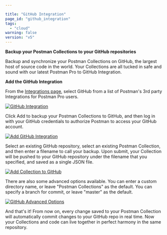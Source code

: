```yaml
---

title: "GitHub Integration"
page_id: "github_integration"
tags: 
  - "cloud"
warning: false
version: "v5"
---
```


**Backup your Postman Collections to your GitHub repositories**

Backup and synchronize your Postman Collections on GitHub, the largest host of source code in the world. Your Collections are all tucked in safe and sound with our latest Postman Pro to GitHub Integration.

**Add the GitHub Integration**

From the [Integrations page][0], select GitHub from a list of Postman's 3rd party Integrations for Postman Pro users.

[![GitHub Integration](https://s3.amazonaws.com/postman-static-getpostman-com/postman-docs/githubIntegration.png)][1]

Click Add to backup your Postman Collections to GitHub, and then log in with your GitHub credentials to authorize Postman to access your GitHub account.

[![Add GitHub Integration](https://s3.amazonaws.com/postman-static-getpostman-com/postman-docs/github_add.png)][2]

Select an existing GitHub repository, select an existing Postman Collection, and then enter a filename to call your backup. Upon submit, your Collection will be pushed to your GitHub repository under the filename that you specified, and saved as a single JSON file.

[![Add Collection to GitHub](https://s3.amazonaws.com/postman-static-getpostman-com/postman-docs/github.gif)][3]

There are also some advanced options available.  You can enter a custom directory name, or leave "Postman Collections" as the default. You can specify a branch for commit, or leave "master" as the default.

[![GitHub Advanced Options](https://s3.amazonaws.com/postman-static-getpostman-com/postman-docs/github_advanced.png)][4]

And that's it!  From now on, every change saved to your Postman Collection will automatically commit changes to your GitHub repo in real time.  Now your Collections and code can live together in perfect harmony in the same repository.

[0]: https://app.getpostman.com/dashboard/integrations
[1]: https://s3.amazonaws.com/postman-static-getpostman-com/postman-docs/githubIntegration.png
[2]: https://s3.amazonaws.com/postman-static-getpostman-com/postman-docs/github_add.png
[3]: https://s3.amazonaws.com/postman-static-getpostman-com/postman-docs/github.gif
[4]: https://s3.amazonaws.com/postman-static-getpostman-com/postman-docs/github_advanced.png
